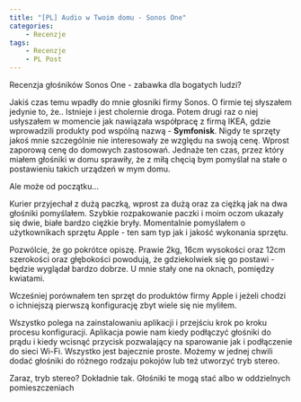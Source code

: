 ```yaml
---
title: "[PL] Audio w Twoim domu - Sonos One"
categories:
    - Recenzje
tags:
    - Recenzje
    - PL Post
---
```


Recenzja głośników Sonos One - zabawka dla bogatych ludzi?

Jakiś czas temu wpadły do mnie głosniki firmy Sonos. O firmie tej słyszałem jedynie to, że.. Istnieje i jest cholernie droga. Potem drugi raz o niej usłyszałem w momencie jak nawiązała współpracę z firmą IKEA, gdzie wprowadzili produkty pod wspólną nazwą - **Symfonisk**. Nigdy te sprzęty jakoś mnie szczególnie nie interesowały ze względu na swoją cenę. Wprost zaporową cenę do domowych zastosowań. Jednaże ten czas, przez który miałem głośniki w domu sprawiły, że z miłą chęcią bym pomyślał na stałe o postawieniu takich urządzeń w mym domu.

Ale może od początku...

Kurier przyjechał z dużą paczką, wprost za dużą oraz za ciężką jak na dwa głośniki pomyślałem. Szybkie rozpakowanie paczki i moim oczom ukazały się dwie, białe bardzo ciężkie bryły. Momentalnie pomyślałem o użytkownikach sprzętu Apple - ten sam typ jak i jakość wykonania sprzętu.

Pozwólcie, że go pokrótce opiszę. Prawie 2kg, 16cm wysokości oraz 12cm szerokości oraz głębokości powodują, że gdziekolwiek się go postawi - będzie wyglądał bardzo dobrze. U mnie stały one na oknach, pomiędzy kwiatami.

Wcześniej porównałem ten sprzęt do produktów firmy Apple i jeżeli chodzi o ichniejszą pierwszą konfigurację zbyt wiele się nie myliłem.

Wszystko polega na zainstalowaniu aplikacji i przejściu krok po kroku procesu konfiguracji. Aplikacja powie nam kiedy podłączyć głośniki do prądu i kiedy wcisnąć przycisk pozwalający na sparowanie jak i podłączenie do sieci Wi-Fi. Wszystko jest bajecznie proste. Możemy w jednej chwili dodać głośniki do różnego rodzaju pokojów lub też utworzyć tryb stereo.

Zaraz, tryb stereo? Dokładnie tak. Głośniki te mogą stać albo w oddzielnych pomieszczeniach 